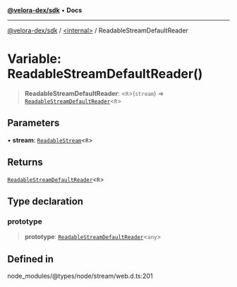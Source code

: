 [**@velora-dex/sdk**](../../README.md) • **Docs**

***

[@velora-dex/sdk](../../globals.md) / [\<internal\>](../README.md) / ReadableStreamDefaultReader

# Variable: ReadableStreamDefaultReader()

> **ReadableStreamDefaultReader**: \<`R`\>(`stream`) => [`ReadableStreamDefaultReader`](../interfaces/ReadableStreamDefaultReader.md)\<`R`\>

## Parameters

• **stream**: [`ReadableStream`](../interfaces/ReadableStream.md)\<`R`\>

## Returns

[`ReadableStreamDefaultReader`](../interfaces/ReadableStreamDefaultReader.md)\<`R`\>

## Type declaration

### prototype

> **prototype**: [`ReadableStreamDefaultReader`](../interfaces/ReadableStreamDefaultReader.md)\<`any`\>

## Defined in

node\_modules/@types/node/stream/web.d.ts:201

